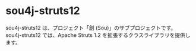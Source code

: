 # sou4j-struts12
sou4j-struts12 は、プロジェクト「創 (Sou)」のサブプロジェクトです。 sou4j-struts12 では、Apache Struts 1.2 を拡張するクラスライブラリを提供します。
